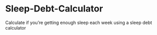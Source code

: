 # Sleep-Debt-Calculator
Calculate if you’re getting enough sleep each week using a sleep debt calculator

